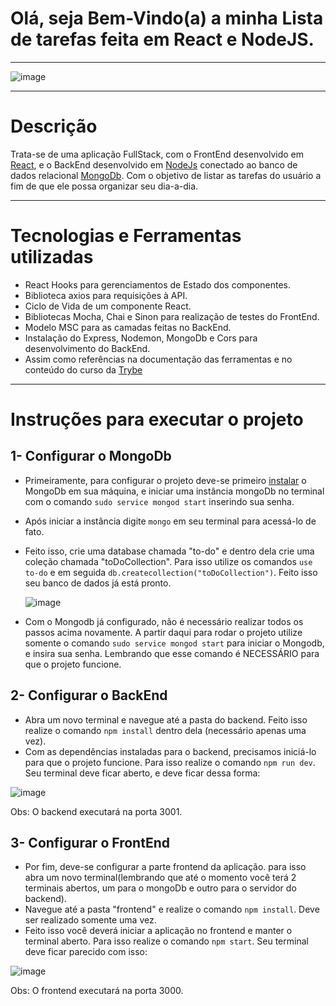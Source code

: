 # Olá, seja Bem-Vindo(a) a minha Lista de tarefas feita em React e NodeJS.
---
![image](https://user-images.githubusercontent.com/80549950/140323257-a5ec4c4f-9354-4e76-83c1-d43ff542c674.png)

---
# Descrição
Trata-se de uma aplicação FullStack, com o FrontEnd desenvolvido em [React](https://pt-br.reactjs.org/), e o BackEnd desenvolvido em [NodeJs](https://nodejs.org/pt-br/docs/) conectado ao banco de dados relacional [MongoDb](https://docs.mongodb.com/). Com o objetivo de listar as tarefas do usuário a fim de que ele possa organizar seu dia-a-dia. 

---
# Tecnologias e Ferramentas utilizadas
 - React Hooks para gerenciamentos de Estado dos componentes.
 - Biblioteca axios para requisições à API.
 - Ciclo de Vida de um componente React.
 - Bibliotecas Mocha, Chai e Sinon para realização de testes do FrontEnd.
 - Modelo MSC para as camadas feitas no BackEnd.
 - Instalação do Express, Nodemon, MongoDb e Cors para desenvolvimento do BackEnd.
 - Assim como referências na documentação das ferramentas e no conteúdo do curso da [Trybe](https://www.betrybe.com/)

---
# Instruções para executar o projeto

## 1- Configurar o MongoDb
- Primeiramente, para configurar o projeto deve-se primeiro [instalar](https://www.edivaldobrito.com.br/como-instalar-o-banco-de-dados-mongodb-no-ubuntu-e-derivados/) o MongoDb em sua máquina, e iniciar uma instância mongoDb no terminal com o comando `sudo service mongod start` inserindo sua senha.
- Após iniciar a instância digite `mongo` em seu terminal para acessá-lo de fato.
- Feito isso, crie uma database chamada "to-do" e dentro dela crie uma coleção chamada "toDoCollection". Para isso utilize os comandos `use to-do` e em seguida `db.createcollection("toDoCollection")`. Feito isso seu banco de dados já está pronto.

  ![image](https://user-images.githubusercontent.com/80549950/140331753-5627fef7-3217-48e5-9537-5ea703b199b0.png)
 - Com o Mongodb já configurado, não é necessário realizar todos os passos acima novamente. A partir daqui para rodar o projeto utilize somente o comando `sudo service mongod start` para iniciar o Mongodb, e insira sua senha. Lembrando que esse comando é NECESSÁRIO para que o projeto funcione.

## 2- Configurar o BackEnd
- Abra um novo terminal e navegue até a pasta do backend. Feito isso realize o comando `npm install` dentro dela (necessário apenas uma vez).
- Com as dependências instaladas para o backend, precisamos iniciá-lo para que o projeto funcione. Para isso realize o comando `npm run dev`. Seu terminal deve ficar aberto, e deve ficar dessa forma:

![image](https://user-images.githubusercontent.com/80549950/140334739-466ad723-0fba-4633-a390-1539d017063d.png)


Obs: O backend executará na porta 3001.

## 3- Configurar o FrontEnd
- Por fim, deve-se configurar a parte frontend da aplicação. para isso abra um novo terminal(lembrando que até o momento você terá 2 terminais abertos, um para o mongoDb e outro para o servidor do backend).
- Navegue até a pasta "frontend" e realize o comando `npm install`. Deve ser realizado somente uma vez.
- Feito isso você deverá iniciar a aplicação no frontend e manter o terminal aberto. Para isso realize o comando `npm start`. Seu terminal deve ficar parecido com isso: 

![image](https://user-images.githubusercontent.com/80549950/140335986-33c396b6-ee51-426c-a672-2134bc67afaf.png)

Obs: O frontend executará na porta 3000.



